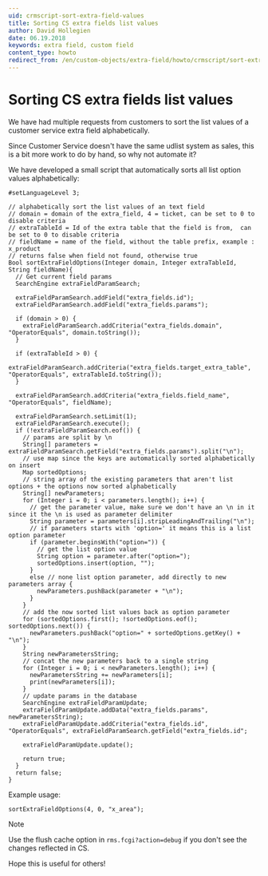 ```yaml
---
uid: crmscript-sort-extra-field-values
title: Sorting CS extra fields list values
author: David Hollegien
date: 06.19.2018
keywords: extra field, custom field
content_type: howto
redirect_from: /en/custom-objects/extra-field/howto/crmscript/sort-extra-field-values
---
```


# Sorting CS extra fields list values

We have had multiple requests from customers to sort the list values of a customer service extra field alphabetically.

Since Customer Service doesn't have the same udlist system as sales, this is a bit more work to do by hand, so why not automate it?

We have developed a small script that automatically sorts all list option values alphabetically:

```crmscript
#setLanguageLevel 3;

// alphabetically sort the list values of an text field
// domain = domain of the extra_field, 4 = ticket, can be set to 0 to disable criteria
// extraTableId = Id of the extra table that the field is from,  can be set to 0 to disable criteria
// fieldName = name of the field, without the table prefix, example : x_product
// returns false when field not found, otherwise true
Bool sortExtraFieldOptions(Integer domain, Integer extraTableId, String fieldName){
  // Get current field params
  SearchEngine extraFieldParamSearch;

  extraFieldParamSearch.addField("extra_fields.id");
  extraFieldParamSearch.addField("extra_fields.params");

  if (domain > 0) {
    extraFieldParamSearch.addCriteria("extra_fields.domain", "OperatorEquals", domain.toString());
  }

  if (extraTableId > 0) {
    extraFieldParamSearch.addCriteria("extra_fields.target_extra_table", "OperatorEquals", extraTableId.toString());
  }

  extraFieldParamSearch.addCriteria("extra_fields.field_name", "OperatorEquals", fieldName);

  extraFieldParamSearch.setLimit(1);
  extraFieldParamSearch.execute();
  if (!extraFieldParamSearch.eof()) {
    // params are split by \n
    String[] parameters = extraFieldParamSearch.getField("extra_fields.params").split("\n");
    // use map since the keys are automatically sorted alphabetically on insert
    Map sortedOptions;
    // string array of the existing parameters that aren't list options + the options now sorted alphabetically
    String[] newParameters;
    for (Integer i = 0; i < parameters.length(); i++) {
      // get the parameter value, make sure we don't have an \n in it since it the \n is used as parameter delimiter
      String parameter = parameters[i].stripLeadingAndTrailing("\n");
      // if parameters starts with 'option=' it means this is a list option parameter
      if (parameter.beginsWith("option=")) {
        // get the list option value
        String option = parameter.after("option=");
        sortedOptions.insert(option, "");
      }
      else // none list option parameter, add directly to new parameters array {
        newParameters.pushBack(parameter + "\n");
      }
    }
    // add the now sorted list values back as option parameter
    for (sortedOptions.first(); !sortedOptions.eof(); sortedOptions.next()) {
      newParameters.pushBack("option=" + sortedOptions.getKey() + "\n");
    }
    String newParametersString;
    // concat the new parameters back to a single string
    for (Integer i = 0; i < newParameters.length(); i++) {
      newParametersString += newParameters[i];
      print(newParameters[i]);
    }
    // update params in the database
    SearchEngine extraFieldParamUpdate;
    extraFieldParamUpdate.addData("extra_fields.params", newParametersString);
    extraFieldParamUpdate.addCriteria("extra_fields.id", "OperatorEquals", extraFieldParamSearch.getField("extra_fields.id";     
  
    extraFieldParamUpdate.update();
  
    return true;
  } 
  return false;
}
```

Example usage:

```crmscript
sortExtraFieldOptions(4, 0, "x_area");
```

> [!NOTE]
> Use the flush cache option in `rms.fcgi?action=debug` if you don't see the changes reflected in CS.

Hope this is useful for others!
